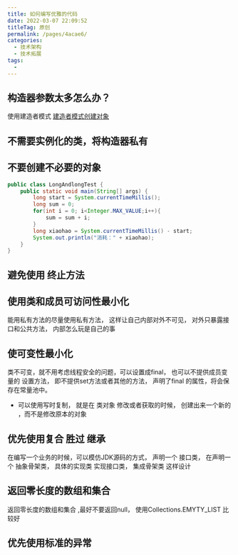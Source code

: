 ```yaml
---
title: 如何编写优雅的代码
date: 2022-03-07 22:09:52
titleTag: 原创
permalink: /pages/4acae6/
categories: 
  - 技术架构
  - 技术拓展
tags: 
  - 
---
```

##  构造器参数太多怎么办？
使用建造者模式 [建造者模式创建对象](../../backendtechnology/design/15_builder.md)

## 不需要实例化的类，将构造器私有
## 不要创建不必要的对象

```java 
public class LongAndlongTest {
    public static void main(String[] args) {
        long start = System.currentTimeMillis();
        long sum = 0;
        for(int i = 0; i<Integer.MAX_VALUE;i++){
            sum = sum + i;
        }
        long xiaohao = System.currentTimeMillis() - start;
        System.out.println("消耗：" + xiaohao);
    }
}

```

## 避免使用 终止方法


## 使用类和成员可访问性最小化

能用私有方法的尽量使用私有方法， 这样让自己内部对外不可见， 对外只暴露接口和公共方法， 内部怎么玩是自己的事

## 使可变性最小化
类不可变，就不用考虑线程安全的问题，可以设置成final， 也可以不提供成员变量的 设置方法， 即不提供set方法或者其他的方法，
声明了final 的属性，将会保存在常量池中。

* 可以使用写时复制， 就是在 类对象 修改或者获取的时候， 创建出来一个新的 ，而不是修改原本的对象

## 优先使用复合 **胜过** 继承
在编写一个业务的时候，可以模仿JDK源码的方式， 声明一个 接口类， 在声明一个 抽象骨架类， 具体的实现类 实现接口类， 集成骨架类 这样设计

## 返回零长度的数组和集合 

返回零长度的数组和集合 ,最好不要返回null， 使用Collections.EMYTY_LIST  比较好


## 优先使用标准的异常
